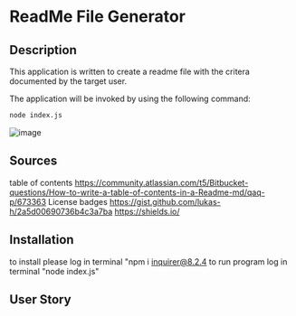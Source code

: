 
# ReadMe File Generator
## Description
This application is written to create a readme file with the critera documented by the target user.
 
The application will be invoked by using the following command:

```bash
node index.js
```

![image](https://user-images.githubusercontent.com/43556891/233573547-78ae2532-d065-468f-8639-1d1a0b7f4097.png)

## Sources 
table of contents
https://community.atlassian.com/t5/Bitbucket-questions/How-to-write-a-table-of-contents-in-a-Readme-md/qaq-p/673363
License badges
https://gist.github.com/lukas-h/2a5d00690736b4c3a7ba
https://shields.io/

## Installation
to install please log in terminal "npm i inquirer@8.2.4
to run program log in terminal "node index.js"
## User Story
